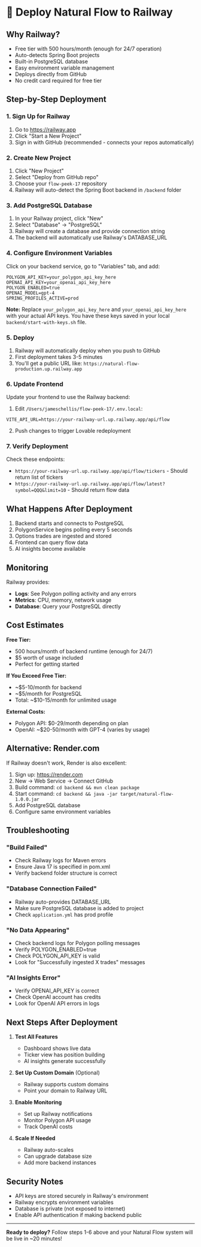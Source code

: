 # 🚂 Deploy Natural Flow to Railway

## Why Railway?

- Free tier with 500 hours/month (enough for 24/7 operation)
- Auto-detects Spring Boot projects
- Built-in PostgreSQL database
- Easy environment variable management
- Deploys directly from GitHub
- No credit card required for free tier

## Step-by-Step Deployment

### 1. Sign Up for Railway

1. Go to https://railway.app
2. Click "Start a New Project"
3. Sign in with GitHub (recommended - connects your repos automatically)

### 2. Create New Project

1. Click "New Project"
2. Select "Deploy from GitHub repo"
3. Choose your `flow-peek-17` repository
4. Railway will auto-detect the Spring Boot backend in `/backend` folder

### 3. Add PostgreSQL Database

1. In your Railway project, click "New"
2. Select "Database" → "PostgreSQL"
3. Railway will create a database and provide connection string
4. The backend will automatically use Railway's DATABASE_URL

### 4. Configure Environment Variables

Click on your backend service, go to "Variables" tab, and add:

```
POLYGON_API_KEY=your_polygon_api_key_here
OPENAI_API_KEY=your_openai_api_key_here
POLYGON_ENABLED=true
OPENAI_MODEL=gpt-4
SPRING_PROFILES_ACTIVE=prod
```

**Note:** Replace `your_polygon_api_key_here` and `your_openai_api_key_here` with your actual API keys.
You have these keys saved in your local `backend/start-with-keys.sh` file.

### 5. Deploy

1. Railway will automatically deploy when you push to GitHub
2. First deployment takes 3-5 minutes
3. You'll get a public URL like: `https://natural-flow-production.up.railway.app`

### 6. Update Frontend

Update your frontend to use the Railway backend:

1. Edit `/Users/jameschellis/flow-peek-17/.env.local`:
```
VITE_API_URL=https://your-railway-url.up.railway.app/api/flow
```

2. Push changes to trigger Lovable redeployment

### 7. Verify Deployment

Check these endpoints:
- `https://your-railway-url.up.railway.app/api/flow/tickers` - Should return list of tickers
- `https://your-railway-url.up.railway.app/api/flow/latest?symbol=QQQ&limit=10` - Should return flow data

## What Happens After Deployment

1. Backend starts and connects to PostgreSQL
2. PolygonService begins polling every 5 seconds
3. Options trades are ingested and stored
4. Frontend can query flow data
5. AI insights become available

## Monitoring

Railway provides:
- **Logs**: See Polygon polling activity and any errors
- **Metrics**: CPU, memory, network usage
- **Database**: Query your PostgreSQL directly

## Cost Estimates

**Free Tier:**
- 500 hours/month of backend runtime (enough for 24/7)
- $5 worth of usage included
- Perfect for getting started

**If You Exceed Free Tier:**
- ~$5-10/month for backend
- ~$5/month for PostgreSQL
- Total: ~$10-15/month for unlimited usage

**External Costs:**
- Polygon API: $0-29/month depending on plan
- OpenAI: ~$20-50/month with GPT-4 (varies by usage)

## Alternative: Render.com

If Railway doesn't work, Render is also excellent:

1. Sign up: https://render.com
2. New → Web Service → Connect GitHub
3. Build command: `cd backend && mvn clean package`
4. Start command: `cd backend && java -jar target/natural-flow-1.0.0.jar`
5. Add PostgreSQL database
6. Configure same environment variables

## Troubleshooting

### "Build Failed"
- Check Railway logs for Maven errors
- Ensure Java 17 is specified in pom.xml
- Verify backend folder structure is correct

### "Database Connection Failed"
- Railway auto-provides DATABASE_URL
- Make sure PostgreSQL database is added to project
- Check `application.yml` has prod profile

### "No Data Appearing"
- Check backend logs for Polygon polling messages
- Verify POLYGON_ENABLED=true
- Check POLYGON_API_KEY is valid
- Look for "Successfully ingested X trades" messages

### "AI Insights Error"
- Verify OPENAI_API_KEY is correct
- Check OpenAI account has credits
- Look for OpenAI API errors in logs

## Next Steps After Deployment

1. **Test All Features**
   - Dashboard shows live data
   - Ticker view has position building
   - AI insights generate successfully

2. **Set Up Custom Domain** (Optional)
   - Railway supports custom domains
   - Point your domain to Railway URL

3. **Enable Monitoring**
   - Set up Railway notifications
   - Monitor Polygon API usage
   - Track OpenAI costs

4. **Scale If Needed**
   - Railway auto-scales
   - Can upgrade database size
   - Add more backend instances

## Security Notes

- API keys are stored securely in Railway's environment
- Railway encrypts environment variables
- Database is private (not exposed to internet)
- Enable API authentication if making backend public

---

**Ready to deploy?** Follow steps 1-6 above and your Natural Flow system will be live in ~20 minutes!
